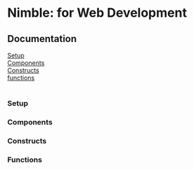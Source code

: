 # Nimble: for Web Development
## Documentation
[Setup](setup) <br>
[Components](components) <br>
[Constructs](constructs) <br>
[functions](functions) <br><br>

### Setup
### Components
### Constructs
### Functions
